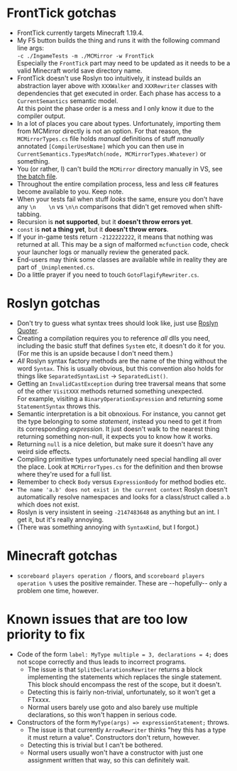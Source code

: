 FrontTick gotchas
=================
- FrontTick currently targets Minecraft 1.19.4.
- My F5 button builds the thing and runs it with the following command line args:  
  `-c ./IngameTests -m ./MCMirror -w FrontTick`  
  Especially the `FrontTick` part may need to be updated as it needs to be a valid Minecraft world save directory name.
- FrontTick doesn't use Roslyn too intuitively, it instead builds an abstraction layer above with `XXXWalker` and `XXXRewriter` classes with dependencies that get executed in order. Each phase has access to a `CurrentSemantics` semantic model.  
  At this point the phase order is a mess and I only know it due to the compiler output.
- In a lot of places you care about types. Unfortunately, importing them from MCMirror directly is not an option. For that reason, the `MCMirrorTypes.cs` file holds *manual* definitions of stuff *manually* annotated `[CompilerUsesName]` which you can then use in `CurrentSemantics.TypesMatch(node, MCMirrorTypes.Whatever)` or something.
- You (or rather, I) can't build the `MCMirror` directory manually in VS, see [the batch file](./Compiler/mcmirror_to_dll.bat).
- Throughout the entire compilation process, less and less c# features become available to you. Keep note.
- When your tests fail when stuff *looks* the same, ensure you don't have any `\n    \n` vs `\n\n` comparisons that didn't get removed when shift-tabbing.
- Recursion is **not supported**, but it **doesn't throw errors yet**.
- `const` is **not a thing yet**, but it **doesn't throw errors**.
- If your in-game tests return `-2122222222`, it means that nothing was returned at all. This may be a sign of malformed `mcfunction` code, check your launcher logs or manually review the generated pack.
- End-users may think some classes are available while in reality they are part of `_Unimplemented.cs`.
- Do a little prayer if you need to touch `GotoFlagifyRewriter.cs`.

Roslyn gotchas
==============
- Don't try to guess what syntax trees should look like, just use [Roslyn Quoter](roslynquoter.azurewebsites.net).
- Creating a compilation requires you to reference *all* dlls you need, including the basic stuff that defines `System` etc, it doesn't do it for you.  
  (For me this is an upside because I don't need them.)
- *All* Roslyn syntax factory methods are the name of the thing without the word `Syntax`. This is usually obvious, but this convention also holds for things like `SeparatedSyntaxList` → `SeparatedList()`.
- Getting an `InvalidCastException` during tree traversal means that some of the other `VisitXXX` methods returned something unexpected.  
  For example, visiting a `BinaryOperationExpression` and returning some `StatementSyntax` throws this.
- Semantic interpretation is a bit obnoxious. For instance, you cannot get the type belonging to some *statement*, instead you need to get it from its corresponding *expression*. It just doesn't walk to the nearest thing returning something non-null, it expects you to know how it works.
- Returning `null` is a nice deletion, but make sure it doesn't have any weird side effects. 
- Compiling primitive types unfortunately need special handling all over the place. Look at `MCMirrorTypes.cs` for the definition and then browse where they're used for a full list.
- Remember to check `Body` versus `ExpressionBody` for method bodies etc.
- `The name 'a.b' does not exist in the current context` Roslyn doesn't automatically resolve namespaces and looks for a class/struct called `a.b` which does not exist.
- Roslyn is very insistent in seeing `-2147483648` as anything but an int. I get it, but it's really annoying.
- (There was something annoying with `SyntaxKind`, but I forgot.)
  
Minecraft gotchas
=================
- `scoreboard players operation /` floors, and `scoreboard players operation %` uses the positive remainder. These are --hopefully-- only a problem one time, however.

Known issues that are too low priority to fix
=============================================
- Code of the form `label: MyType multiple = 3, declarations = 4;` does not scope correctly and thus leads to incorrect programs.
  - The issue is that `SplitDeclarationsRewriter` returns a block implementing the statements which replaces the single statement. This block should encompass the rest of the scope, but it doesn't.
  - Detecting this is fairly non-trivial, unfortunately, so it won't get a FTxxxx.
  - Normal users barely use goto and also barely use multiple declarations, so this won't happen in serious code.
- Constructors of the form `MyType(args) => expressionStatement;` throws.
  - The issue is that currently `ArrowRewriter` thinks "hey this has a type it must return a value". Constructors don't return, however.
  - Detecting this is trivial but I can't be bothered.
  - Normal users usually won't have a constructor with just one assignment written that way, so this can definitely wait.